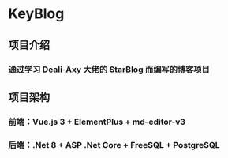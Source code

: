 # KeyBlog
## 项目介绍
### 通过学习 Deali-Axy 大佬的 [StarBlog](https://github.com/Deali-Axy/StarBlog) 而编写的博客项目

## 项目架构
### 前端：Vue.js 3 + ElementPlus + md-editor-v3
### 后端：.Net 8 + ASP .Net Core + FreeSQL + PostgreSQL